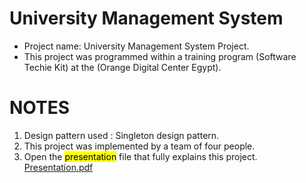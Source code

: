 # University Management System
* Project name: University Management System Project.
* This project was programmed within a training program (Software Techie Kit) at the (Orange Digital Center Egypt).
# NOTES
1. Design pattern used : Singleton design pattern.
2. This project was implemented by a team of four people.
3. Open the <mark>presentation</mark> file that fully explains this project.
[Presentation.pdf](https://github.com/khaledabobakr16/University_Management_System/files/12675102/Presentation.pdf)
